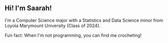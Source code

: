 ## Hi! I'm Saarah! 
I'm a Computer Science major with a Statistics and Data Science minor from Loyola Marymount University (Class of 2024).

Fun fact: When I'm not programming, you can find me crocheting!
<!--
**speer987/speer987** is a ✨ _special_ ✨ repository because its `README.md` (this file) appears on your GitHub profile.

Here are some ideas to get you started:

- 🔭 I’m currently working on ...
- 🌱 I’m currently learning ...
- 👯 I’m looking to collaborate on ...
- 🤔 I’m looking for help with ...
- 💬 Ask me about ...
- 📫 How to reach me: ...
- 😄 Pronouns: ...
- ⚡ Fun fact: ...
-->
